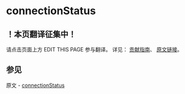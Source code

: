 # connectionStatus

## ！本页翻译征集中！

请点击页面上方 EDIT THIS PAGE 参与翻译。
详见：
[贡献指南]( https://github.com/JinMuInfo/MongoDB-Manual-zh/blob/master/CONTRIBUTING.md )、
[原文链接](  https://docs.mongodb.com/manual/reference/command/connectionStatus/  )。

## 参见

原文 - [connectionStatus]( https://docs.mongodb.com/manual/reference/command/connectionStatus/ )

